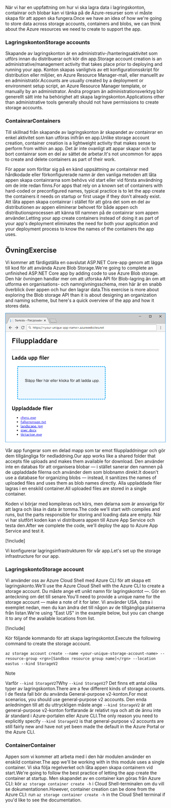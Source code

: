 <span data-ttu-id="6740d-101">När vi har en uppfattning om hur vi ska lagra data i lagringskonton, containrar och blobar kan vi tänka på de Azure-resurser som vi måste skapa för att appen ska fungera.</span><span class="sxs-lookup"><span data-stu-id="6740d-101">Once we have an idea of how we're going to store data across storage accounts, containers and blobs, we can think about the Azure resources we need to create to support the app.</span></span>

### <a name="storage-accounts"></a><span data-ttu-id="6740d-102">Lagringskonton</span><span class="sxs-lookup"><span data-stu-id="6740d-102">Storage accounts</span></span>

<span data-ttu-id="6740d-103">Skapande av lagringskonton är en administrativ-/hanteringsaktivitet som utförs innan du distribuerar och kör din app.</span><span class="sxs-lookup"><span data-stu-id="6740d-103">Storage account creation is an administrative/management activity that takes place prior to deploying and running your app.</span></span> <span data-ttu-id="6740d-104">Konton skapas vanligtvis av ett konfigurationsskript för distribution eller miljöer, en Azure Resource Manager-mall, eller manuellt av en administratör.</span><span class="sxs-lookup"><span data-stu-id="6740d-104">Accounts are usually created by a deployment or environment setup script, an Azure Resource Manager template, or manually by an administrator.</span></span> <span data-ttu-id="6740d-105">Andra program än administrationsverktyg bör generellt sätt inte ha behörighet att skapa lagringskonton.</span><span class="sxs-lookup"><span data-stu-id="6740d-105">Applications other than administrative tools generally should not have permissions to create storage accounts.</span></span>

### <a name="containers"></a><span data-ttu-id="6740d-106">Containrar</span><span class="sxs-lookup"><span data-stu-id="6740d-106">Containers</span></span>

<span data-ttu-id="6740d-107">Till skillnad från skapande av lagringskonton är skapandet av containrar en enkel aktivitet som kan utföras inifrån en app.</span><span class="sxs-lookup"><span data-stu-id="6740d-107">Unlike storage account creation, container creation is a lightweight activity that makes sense to perform from within an app.</span></span> <span data-ttu-id="6740d-108">Det är inte ovanligt att appar skapar och tar bort containrar som en del av sättet de arbetar.</span><span class="sxs-lookup"><span data-stu-id="6740d-108">It's not uncommon for apps to create and delete containers as part of their work.</span></span>

<span data-ttu-id="6740d-109">För appar som förlitar sig på en känd uppsättning av containrar med hårdkodade eller förkonfigurerade namn är den vanliga metoden att låta appen skapa containrarna som behövs vid start eller vid första användning om de inte redan finns.</span><span class="sxs-lookup"><span data-stu-id="6740d-109">For apps that rely on a known set of containers with hard-coded or preconfigured names, typical practice is to let the app create the containers it needs on startup or first usage if they don't already exist.</span></span> <span data-ttu-id="6740d-110">Att låta appen skapa containrar i stället för att göra det som en del av distributionen av appen eliminerar behovet för både appen och distributionsprocessen att känna till namnen på de containrar som appen använder.</span><span class="sxs-lookup"><span data-stu-id="6740d-110">Letting your app create containers instead of doing it as part of your app's deployment eliminates the need for both your application and your deployment process to know the names of the containers the app uses.</span></span>

## <a name="exercise"></a><span data-ttu-id="6740d-111">Övning</span><span class="sxs-lookup"><span data-stu-id="6740d-111">Exercise</span></span>

<span data-ttu-id="6740d-112">Vi kommer att färdigställa en oavslutat ASP.NET Core-app genom att lägga till kod för att använda Azure Blob Storage.</span><span class="sxs-lookup"><span data-stu-id="6740d-112">We're going to complete an unfinished ASP.NET Core app by adding code to use Azure Blob storage.</span></span> <span data-ttu-id="6740d-113">Den här övningen handlar mer om att utforska API för Blob-lagring än om att utforma en organisations- och namngivningsschema, men här är en snabb överblick över appen och hur den lagrar data.</span><span class="sxs-lookup"><span data-stu-id="6740d-113">This exercise is more about exploring the Blob storage API than it is about designing an organization and naming scheme, but here's a quick overview of the app and how it stores data.</span></span>

![Skärmbild av webbappen FileUploader](../media/4-fileuploader-with-files.PNG)

<span data-ttu-id="6740d-115">Vår app fungerar som en delad mapp som tar emot filuppladdningar och gör dem tillgängliga för nedladdning.</span><span class="sxs-lookup"><span data-stu-id="6740d-115">Our app works like a shared folder that accepts file uploads and makes them available for download.</span></span> <span data-ttu-id="6740d-116">Den använder inte en databas för att organisera blobar &mdash; i stället sanerar den namnen på de uppladdade filerna och använder dem som blobnamn direkt.</span><span class="sxs-lookup"><span data-stu-id="6740d-116">It doesn't use a database for organizing blobs &mdash; instead, it sanitizes the names of uploaded files and uses them as blob names directly.</span></span> <span data-ttu-id="6740d-117">Alla uppladdade filer lagras i en enskild container.</span><span class="sxs-lookup"><span data-stu-id="6740d-117">All uploaded files are stored in a single container.</span></span>

<span data-ttu-id="6740d-118">Koden vi börjar med kompileras och körs, men delarna som är ansvariga för att lagra och läsa in data är tomma.</span><span class="sxs-lookup"><span data-stu-id="6740d-118">The code we'll start with compiles and runs, but the parts responsible for storing and loading data are empty.</span></span> <span data-ttu-id="6740d-119">När vi har slutfört koden kan vi distribuera appen till Azure App Service och testa den.</span><span class="sxs-lookup"><span data-stu-id="6740d-119">After we complete the code, we'll deploy the app to Azure App Service and test it.</span></span>

[!include[](../../../includes/azure-sandbox-activate.md)]

<span data-ttu-id="6740d-120">Vi konfigurerar lagringsinfrastrukturen för vår app.</span><span class="sxs-lookup"><span data-stu-id="6740d-120">Let's set up the storage infrastructure for our app.</span></span>

### <a name="storage-account"></a><span data-ttu-id="6740d-121">Lagringskonto</span><span class="sxs-lookup"><span data-stu-id="6740d-121">Storage account</span></span>

<span data-ttu-id="6740d-122">Vi använder oss av Azure Cloud Shell med Azure CLI för att skapa ett lagringskonto.</span><span class="sxs-lookup"><span data-stu-id="6740d-122">We'll use the Azure Cloud Shell with the Azure CLI to create a storage account.</span></span> <span data-ttu-id="6740d-123">Du måste ange ett unikt namn för lagringskontot &mdash;. Gör en anteckning om det till senare.</span><span class="sxs-lookup"><span data-stu-id="6740d-123">You'll need to provide a unique name for the storage account &mdash; make a note of it for later.</span></span> <span data-ttu-id="6740d-124">Vi använder USA, östra i exemplet nedan, men du kan ändra det till någon av de tillgängliga platserna från listan.</span><span class="sxs-lookup"><span data-stu-id="6740d-124">We're using "East US" in the example below, but you can change it to any of the available locations from list.</span></span>

[!include[](../../../includes/azure-sandbox-regions-first-mention-note.md)]

<span data-ttu-id="6740d-125">Kör följande kommando för att skapa lagringskontot.</span><span class="sxs-lookup"><span data-stu-id="6740d-125">Execute the following command to create the storage account.</span></span> 

```azurecli
az storage account create --name <your-unique-storage-account-name> --resource-group <rgn>[Sandbox resource group name]</rgn> --location eastus --kind StorageV2
```

> [!NOTE]
> <span data-ttu-id="6740d-126">Varför `--kind StorageV2`?</span><span class="sxs-lookup"><span data-stu-id="6740d-126">Why `--kind StorageV2`?</span></span> <span data-ttu-id="6740d-127">Det finns ett antal olika typer av lagringskonton.</span><span class="sxs-lookup"><span data-stu-id="6740d-127">There are a few different kinds of storage accounts.</span></span> <span data-ttu-id="6740d-128">I de flesta fall bör du använda General-purpose v2-konton.</span><span class="sxs-lookup"><span data-stu-id="6740d-128">For most scenarios, you should use general-purpose v2 accounts.</span></span> <span data-ttu-id="6740d-129">Den enda anledningen till att du uttryckligen måste ange `--kind StorageV2` är att general-purpose v2-konton fortfarande är relativt nya och att de ännu inte är standard i Azure-portalen eller Azure CLI.</span><span class="sxs-lookup"><span data-stu-id="6740d-129">The only reason you need to explicitly specify `--kind StorageV2` is that general-purpose v2 accounts are still fairly new and have not yet been made the default in the Azure Portal or the Azure CLI.</span></span>

### <a name="container"></a><span data-ttu-id="6740d-130">Container</span><span class="sxs-lookup"><span data-stu-id="6740d-130">Container</span></span>

<span data-ttu-id="6740d-131">Appen som vi kommer att arbeta med i den här modulen använder en enskild container.</span><span class="sxs-lookup"><span data-stu-id="6740d-131">The app we'll be working with in this module uses a single container.</span></span> <span data-ttu-id="6740d-132">Vi ska följa regelverket och låta appen skapa containern vid start.</span><span class="sxs-lookup"><span data-stu-id="6740d-132">We're going to follow the best practice of letting the app create the container at startup.</span></span> <span data-ttu-id="6740d-133">Men skapandet av en container kan göras från Azure CLI: kör `az storage container create -h` i Cloud Shell-terminalen om du vill se dokumentationen.</span><span class="sxs-lookup"><span data-stu-id="6740d-133">However, container creation can be done from the Azure CLI: run `az storage container create -h` in the Cloud Shell terminal if you'd like to see the documentation.</span></span>